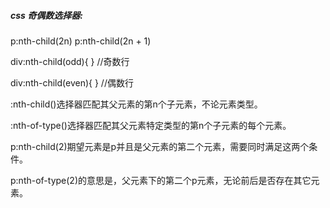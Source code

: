 ##### css 奇偶数选择器:
p:nth-child(2n)
p:nth-child(2n + 1)

div:nth-child(odd){
} //奇数行

div:nth-child(even){
} //偶数行

:nth-child()选择器匹配其父元素的第n个子元素，不论元素类型。

:nth-of-type()选择器匹配其父元素特定类型的第n个子元素的每个元素。

p:nth-child(2)期望元素是p并且是父元素的第二个元素，需要同时满足这两个条件。

p:nth-of-type(2)的意思是，父元素下的第二个p元素，无论前后是否存在其它元素。

